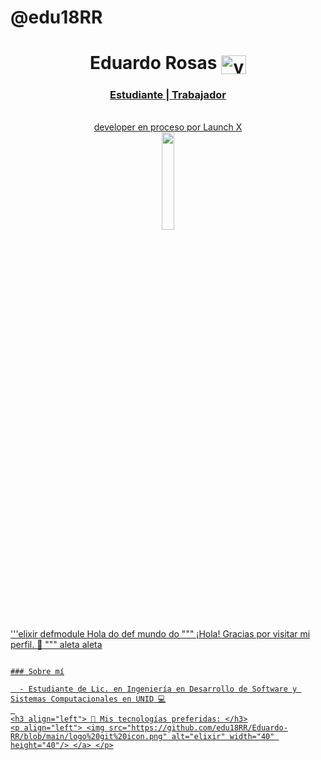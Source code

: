 # @edu18RR

<h1 align="center"> Eduardo Rosas <a href="https://twitter.com/19_erosas" target="blank"><img align="center" src="https://github.com/edu18RR/Eduardo-RR/blob/main/tw.jpg" alt="visual_partner" height="30" width="40" /> </h1>

<h3 align="center"> Estudiante | Trabajador </h3 mexicana 🇲🇽 >

<p align="center">
 <br>developer en proceso por Launch X <br>
 <img src="" width="20%"/>
<p>


'''elixir
 defmodule Hola do
 def mundo do
      """
 ¡Hola! Gracias por visitar mi perfil. 👋
      """
 aleta
 aleta
```

### Sobre mí

  - Estudiante de Lic. en Ingeniería en Desarrollo de Software y Sistemas Computacionales en UNID 💻
 
<h3 align="left"> 🤩 Mis tecnologías preferidas: </h3>
<p align="left"> <img src="https://github.com/edu18RR/Eduardo-RR/blob/main/logo%20git%20icon.png" alt="elixir" width="40" height="40"/> </a> </p>
